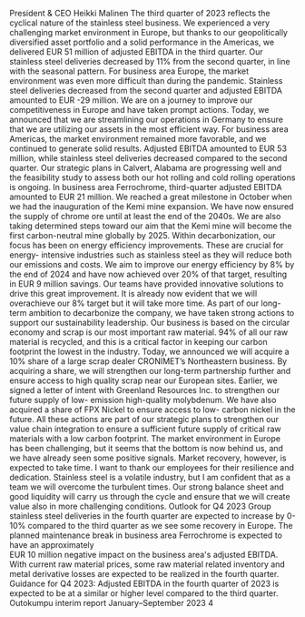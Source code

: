 President & CEO Heikki Malinen
The third quarter of 2023 reflects the cyclical nature of 
the stainless steel business. We experienced a very 
challenging market environment in Europe, but thanks to 
our geopolitically diversified asset portfolio and a solid 
performance in the Americas, we delivered EUR 51 
million of adjusted EBITDA in the third quarter. Our 
stainless steel deliveries decreased by 11% from the 
second quarter, in line with the seasonal pattern.
For business area Europe, the market environment was 
even more difficult than during the pandemic. Stainless 
steel deliveries decreased from the second quarter and 
adjusted EBITDA amounted to EUR -29 million. We are 
on a journey to improve our competitiveness in Europe 
and have taken prompt actions. Today, we announced 
that we are streamlining our operations in Germany to 
ensure that we are utilizing our assets in the most 
efficient way.
For business area Americas, the market environment 
remained more favorable, and we continued to generate 
solid results. Adjusted EBITDA amounted to EUR 53 
million, while stainless steel deliveries decreased 
compared to the second quarter. Our strategic plans in 
Calvert, Alabama are progressing well and the feasibility 
study to assess both our hot rolling and cold rolling 
operations is ongoing.
In business area Ferrochrome, third-quarter adjusted 
EBITDA amounted to EUR 21 million. We reached a 
great milestone in October when we had the 
inauguration of the Kemi mine expansion. We have now 
ensured the supply of chrome ore until at least the end 
of the 2040s. We are also taking determined steps 
toward our aim that the Kemi mine will become the first 
carbon-neutral mine globally by 2025.
Within decarbonization, our focus has been on energy 
efficiency improvements. These are crucial for energy-
intensive industries such as stainless steel as they will 
reduce both our emissions and costs. We aim to improve 
our energy efficiency by 8% by the end of 2024 and 
have now achieved over 20% of that target, resulting in 
EUR 9 million savings. Our teams have provided 
innovative solutions to drive this great improvement. It is 
already now evident that we will overachieve our 8% 
target but it will take more time.
As part of our long-term ambition to decarbonize the 
company, we have taken strong actions to support our 
sustainability leadership. Our business is based on the 
circular economy and scrap is our most important raw 
material. 94% of all our raw material is recycled, and this 
is a critical factor in keeping our carbon footprint the 
lowest in the industry. Today, we announced we will 
acquire a 10% share of a large scrap dealer 
CRONIMET’s Northeastern business. By acquiring a 
share, we will strengthen our long-term partnership 
further and ensure access to high quality scrap near our 
European sites. 
Earlier, we signed a letter of intent with Greenland 
Resources Inc. to strengthen our future supply of low-
emission high-quality molybdenum. We have also 
acquired a share of FPX Nickel to ensure access to low-
carbon nickel in the future. All these actions are part of 
our strategic plans to strengthen our value chain 
integration to ensure a sufficient future supply of critical 
raw materials with a low carbon footprint.
The market environment in Europe has been 
challenging, but it seems that the bottom is now behind 
us, and we have already seen some positive signals. 
Market recovery, however, is expected to take time.
I want to thank our employees for their resilience and 
dedication. Stainless steel is a volatile industry, but I am 
confident that as a team we will overcome the turbulent 
times. Our strong balance sheet and good liquidity will 
carry us through the cycle and ensure that we will create 
value also in more challenging conditions.
Outlook for Q4 2023
Group stainless steel deliveries in the fourth quarter are 
expected to increase by 0-10% compared to the third 
quarter as we see some recovery in Europe.
The planned maintenance break in business area 
Ferrochrome is expected to have an approximately   
EUR 10 million negative impact on the business area's 
adjusted EBITDA.
With current raw material prices, some raw material 
related inventory and metal derivative losses are 
expected to be realized in the fourth quarter.
Guidance for Q4 2023: 
Adjusted EBITDA in the fourth quarter of 2023 is 
expected to be at a similar or higher level compared to 
the third quarter. 
Outokumpu interim report January–September 2023      4
